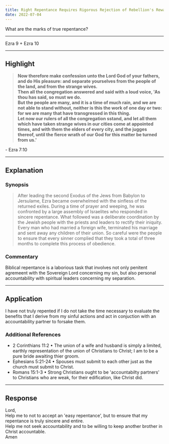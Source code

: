 ```yaml
---
title: Right Repentance Requires Rigorous Rejection of Rebellion's Rewards
date: 2022-07-04
---
```


<script>
	import Gradient from '../src/lib/components/Gradient.svelte';
    import Reference from '../src/lib/components/Reference.svelte';
    import Intro from '../src/lib/components/Intro.svelte';
</script>

<p>What are the marks of true repentance?</p>

---

<Intro>Ezra 9 + Ezra 10</Intro>

---

## **Highlight**

<blockquote style="font-weight: bold !important"> 
<Gradient>Now therefore make confession unto the Lord God of your fathers, and do His pleasure: and separate yourselves from the people of the land, and from the strange wives. <br/> Then all the congregation answered and said with a loud voice, 'As thou has said, so must we do. <br/> But the people are many, and it is a time of much rain, and we are not able to stand without, neither is this the work of one day or two: for we are many that have transgressed in this thing. <br/> Let now our rulers of all the congregation sstand, and let all them which have taken strange wives in our cities come at appointed times, and with them the elders of every city, and the jugges thereof, until the fierce wrath of our God for this matter be turned from us.'</Gradient>
</blockquote> - Ezra 7:10

---

## **Explanation**

### **Synopsis**

> After leading the second Exodus of the Jews from Babylon to Jersulame, Ezra became overwhelmed with the sinfless of the returned exiles. During a time of prayer and weeping, he was confronted by a large assembly of Israelites who responded in sincere repentance. What followed was a  deliberate coordination by the Jewish people with the priests and leaders to rectify their iniquity. Every man who had married a foreign wife, terminated his marriage and sent away any children of their union. So careful were the people to ensure that every sinner complied that they took a total of three months to complete this process of obedience. 

### **Commentary**

Biblical repentance is a laborious task that involves not only penitent agremeent with the Sovereign Lord concerning my sin, but also personal accountability with spiritual leaders concerning my separation.

---

## **Application**

I have not truly repented if I do not take the time necessary to evaluate the benefits that I derive from my sinful actions and act in conjuction with an accountability partner to forsake them.<br/>

### Additional References

- <Reference>2 Corinthians 11:2</Reference> • The union of a wife and husband is simply a limited, earthly representation of the union of Christians to Christ; I am to be a pure bride awaiting thier groom.<br/>
- <Reference>Ephesians 5:21-24</Reference> • Spouses must submit to each other just as the church must submit to Christ.<br/>
- <Reference>Romans 15:1-3</Reference> • Strong Christians ought to be 'accountabilty partners' to Christians who are weak, for their edification, like Christ did.<br/>
---

## **Response**

Lord, <br/>
Help me to not to accept an 'easy repentance', but to ensure that my repentance is truly sincere and entire.<br/> Help me not seek accountability and to be willing to keep another brother in Christ accountable. <br/>
Amen
